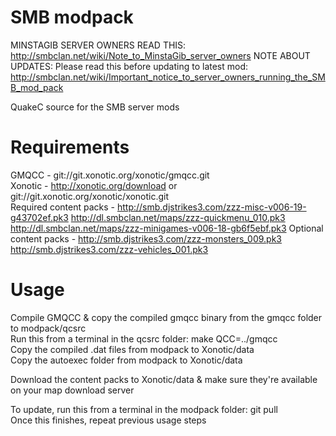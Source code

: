 SMB modpack
===========

MINSTAGIB SERVER OWNERS READ THIS: http://smbclan.net/wiki/Note_to_MinstaGib_server_owners
NOTE ABOUT UPDATES: Please read this before updating to latest mod: http://smbclan.net/wiki/Important_notice_to_server_owners_running_the_SMB_mod_pack

QuakeC source for the SMB server mods


Requirements
============

GMQCC - git://git.xonotic.org/xonotic/gmqcc.git  
Xonotic - http://xonotic.org/download or git://git.xonotic.org/xonotic/xonotic.git  
Required content packs - http://smb.djstrikes3.com/zzz-misc-v006-19-g43702ef.pk3 http://dl.smbclan.net/maps/zzz-quickmenu_010.pk3 http://dl.smbclan.net/maps/zzz-minigames-v006-18-gb6f5ebf.pk3
Optional content packs - http://smb.djstrikes3.com/zzz-monsters_009.pk3 http://smb.djstrikes3.com/zzz-vehicles_001.pk3


Usage
=====

Compile GMQCC & copy the compiled gmqcc binary from the gmqcc folder to modpack/qcsrc  
Run this from a terminal in the qcsrc folder: make QCC=../gmqcc  
Copy the compiled .dat files from modpack to Xonotic/data  
Copy the autoexec folder from modpack to Xonotic/data  

Download the content packs to Xonotic/data & make sure they're available on your map download server  


To update, run this from a terminal in the modpack folder: git pull  
Once this finishes, repeat previous usage steps